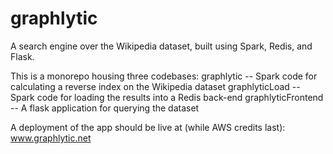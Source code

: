 # graphlytic
A search engine over the Wikipedia dataset, built using Spark, Redis, and Flask.

This is a monorepo housing three codebases:
graphlytic -- Spark code for calculating a reverse index on the Wikipedia dataset
graphlyticLoad -- Spark code for loading the results into a Redis back-end
graphlyticFrontend -- A flask application for querying the dataset

A deployment of the app should be live at (while AWS credits last): www.graphlytic.net
